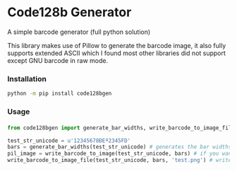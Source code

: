 # Code128b Generator

A simple barcode generator (full python solution)

This library makes use of Pillow  to generate the barcode image, 
it also fully supports extended ASCII which I found most other libraries did not support except GNU barcode in raw mode.


### Installation
```bash
python -m pip install code128bgen
```

### Usage
#### 
```python
from code128bgen import generate_bar_widths, write_barcode_to_image_file, write_barcode_to_image

test_str_unicode = u'12345678ÐEª2345FD'
bars = generate_bar_widths(test_str_unicode) # generates the bar widths for generating image.
pil_image = write_barcode_to_image(test_str_unicode, bars) # if you want to manipulation the image with PIL.
write_barcode_to_image_file(test_str_unicode, bars, 'test.png') # writes out file to specified file name.
```

